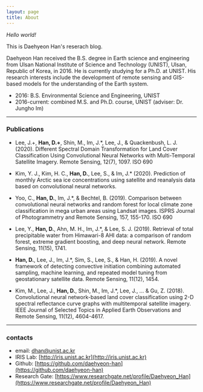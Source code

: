 ```yaml
---
layout: page
title: About
---
```


*Hello world!* 

This is Daehyeon Han's reserach blog.

Daehyeon Han received the B.S. degree in Earth science and engineering from Ulsan National Institute of Science and Technology (UNIST), Ulsan, Republic of Korea, in 2016. He is currently studying for a Ph.D. at UNIST. His research interests include the development of remote sensing and GIS-based​ models for the understanding of the Earth system.

* 2016: B.S. Environmental Science and Engineering, UNIST 
* 2016-current: combined M.S. and Ph.D. course, UNIST (adviser: Dr. Jungho Im)

---

### Publications
* Lee, J.+, **Han, D.+**, Shin, M., Im, J.*, Lee, J., & Quackenbush, L. J. (2020). Different Spectral Domain Transformation for Land Cover Classification Using Convolutional Neural Networks with Multi-Temporal Satellite Imagery. Remote Sensing, 12(7), 1097.
ISO 690	


* Kim, Y. J., Kim, H. C., **Han, D.**, Lee, S., & Im, J.* (2020). Prediction of monthly Arctic sea ice concentrations using satellite and reanalysis data based on convolutional neural networks.

* Yoo, C., **Han, D.**, Im, J.*, & Bechtel, B. (2019). Comparison between convolutional neural networks and random forest for local climate zone classification in mega urban areas using Landsat images. ISPRS Journal of Photogrammetry and Remote Sensing, 157, 155-170.
ISO 690	


* Lee, Y., **Han, D.**, Ahn, M. H., Im, J.*, & Lee, S. J. (2019). Retrieval of total precipitable water from Himawari-8 AHI data: a comparison of random forest, extreme gradient boosting, and deep neural network. Remote Sensing, 11(15), 1741.

* **Han, D.**, Lee, J., Im, J.*, Sim, S., Lee, S., & Han, H. (2019). A novel framework of detecting convective initiation combining automated sampling, machine learning, and repeated model tuning from geostationary satellite data. Remote Sensing, 11(12), 1454.
* Kim, M., Lee, J., **Han, D.**, Shin, M., Im, J.*, Lee, J., ... & Gu, Z. (2018). Convolutional neural network-based land cover classification using 2-D spectral reflectance curve graphs with multitemporal satellite imagery. IEEE Journal of Selected Topics in Applied Earth Observations and Remote Sensing, 11(12), 4604-4617.

---


### contacts
* email: dhan@unist.ac.kr
* IRIS Lab: [http://iris.unist.ac.kr](http://iris.unist.ac.kr)
* Github: [https://github.com/daehyeon-han](https://github.com/daehyeon-han)
* Research Gate: [https://www.researchgate.net/profile/Daehyeon_Han](https://www.researchgate.net/profile/Daehyeon_Han)